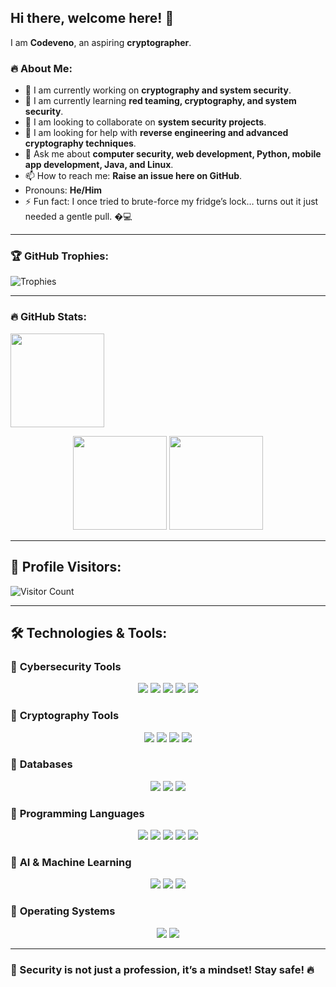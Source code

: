 ## Hi there, welcome here! 👋

I am **Codeveno**, an aspiring **cryptographer**.  

### 🔥 About Me:
- 🔭 I am currently working on **cryptography and system security**.  
- 🌱 I am currently learning **red teaming, cryptography, and system security**.  
- 👯 I am looking to collaborate on **system security projects**.  
- 🤔 I am looking for help with **reverse engineering and advanced cryptography techniques**.  
- 💬 Ask me about **computer security, web development, Python, mobile app development, Java, and Linux**.  
- 📫 How to reach me: **Raise an issue here on GitHub**.  
- Pronouns: **He/Him**  
- ⚡ Fun fact: I once tried to brute-force my fridge’s lock… turns out it just needed a gentle pull. �‍💻  

---

### 🏆 GitHub Trophies:
![Trophies](https://github-profile-trophy.vercel.app/?username=codeveno&theme=onedark&column=7)  

---

### 🔥 GitHub Stats:

 <img src="https://streak-stats.demolab.com?user=codeveno&theme=radical&hide_border=true" height="150">
<p align="center">
  <img src="https://github-readme-stats.vercel.app/api?username=codeveno&show_icons=true&theme=radical&rank_icon=github" height="150">
  <img src="https://github-readme-stats.vercel.app/api/top-langs/?username=codeveno&layout=compact&theme=radical" height="150">
</p>

---

## 👀 Profile Visitors:
![Visitor Count](https://komarev.com/ghpvc/?username=codeveno&color=blue)

---

## 🛠️ Technologies & Tools:

### 🔹 **Cybersecurity Tools**  
<p align="center">
  <img src="https://img.shields.io/badge/Metasploit-000000?style=for-the-badge&logo=metasploit&logoColor=white">
  <img src="https://img.shields.io/badge/Wireshark-1679A7?style=for-the-badge&logo=wireshark&logoColor=white">
  <img src="https://img.shields.io/badge/Burp_Suite-FF7139?style=for-the-badge&logo=burp-suite&logoColor=white">
  <img src="https://img.shields.io/badge/Nmap-039BE5?style=for-the-badge&logo=nmap&logoColor=white">
  <img src="https://img.shields.io/badge/Bettercap-ED1C24?style=for-the-badge&logo=linux&logoColor=white">
</p>

### 🔹 **Cryptography Tools**  
<p align="center">
  <img src="https://img.shields.io/badge/GnuPG-0093DD?style=for-the-badge&logo=gnupg&logoColor=white">
  <img src="https://img.shields.io/badge/OpenSSL-721412?style=for-the-badge&logo=openssl&logoColor=white">
  <img src="https://img.shields.io/badge/Hashcat-EE4C2C?style=for-the-badge&logo=hashcat&logoColor=white">
  <img src="https://img.shields.io/badge/VeraCrypt-0078D7?style=for-the-badge&logo=veracrypt&logoColor=white">
</p>

### 🔹 **Databases**  
<p align="center">
  <img src="https://img.shields.io/badge/MySQL-4479A1?style=for-the-badge&logo=mysql&logoColor=white">
  <img src="https://img.shields.io/badge/PostgreSQL-336791?style=for-the-badge&logo=postgresql&logoColor=white">
  <img src="https://img.shields.io/badge/MongoDB-47A248?style=for-the-badge&logo=mongodb&logoColor=white">
</p>

### 🔹 **Programming Languages**  
<p align="center">
  <img src="https://img.shields.io/badge/Python-3776AB?style=for-the-badge&logo=python&logoColor=white">
  <img src="https://img.shields.io/badge/Java-007396?style=for-the-badge&logo=java&logoColor=white">
  <img src="https://img.shields.io/badge/C-00599C?style=for-the-badge&logo=c&logoColor=white">
  <img src="https://img.shields.io/badge/JavaScript-F7DF1E?style=for-the-badge&logo=javascript&logoColor=black">
  <img src="https://img.shields.io/badge/Bash-4EAA25?style=for-the-badge&logo=gnu-bash&logoColor=white">
</p>

### 🔹 **AI & Machine Learning**  
<p align="center">
  <img src="https://img.shields.io/badge/TensorFlow-FF6F00?style=for-the-badge&logo=tensorflow&logoColor=white">
  <img src="https://img.shields.io/badge/PyTorch-EE4C2C?style=for-the-badge&logo=pytorch&logoColor=white">
  <img src="https://img.shields.io/badge/OpenCV-5C3EE8?style=for-the-badge&logo=opencv&logoColor=white">
</p>

### 🔹 **Operating Systems**  
<p align="center">
  <img src="https://img.shields.io/badge/Linux-FCC624?style=for-the-badge&logo=linux&logoColor=black">
  <img src="https://img.shields.io/badge/Windows-0078D6?style=for-the-badge&logo=windows&logoColor=white">
</p>

---

### **🔐 Security is not just a profession, it’s a mindset! Stay safe! 🔥**
